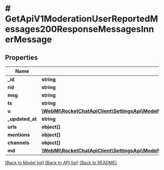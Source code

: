 # # GetApiV1ModerationUserReportedMessages200ResponseMessagesInnerMessage

## Properties

Name | Type | Description | Notes
------------ | ------------- | ------------- | -------------
**_id** | **string** |  | [optional]
**rid** | **string** |  | [optional]
**msg** | **string** |  | [optional]
**ts** | **string** |  | [optional]
**u** | [**\WebMI\RocketChatApiClient\SettingsApi\Model\GetApiV1ModerationUserReportedMessages200ResponseUser**](GetApiV1ModerationUserReportedMessages200ResponseUser.md) |  | [optional]
**_updated_at** | **string** |  | [optional]
**urls** | **object[]** |  | [optional]
**mentions** | **object[]** |  | [optional]
**channels** | **object[]** |  | [optional]
**md** | [**\WebMI\RocketChatApiClient\SettingsApi\Model\GetApiV1ModerationUserReportedMessages200ResponseMessagesInnerMessageMdInner[]**](GetApiV1ModerationUserReportedMessages200ResponseMessagesInnerMessageMdInner.md) |  | [optional]

[[Back to Model list]](../../README.md#models) [[Back to API list]](../../README.md#endpoints) [[Back to README]](../../README.md)
